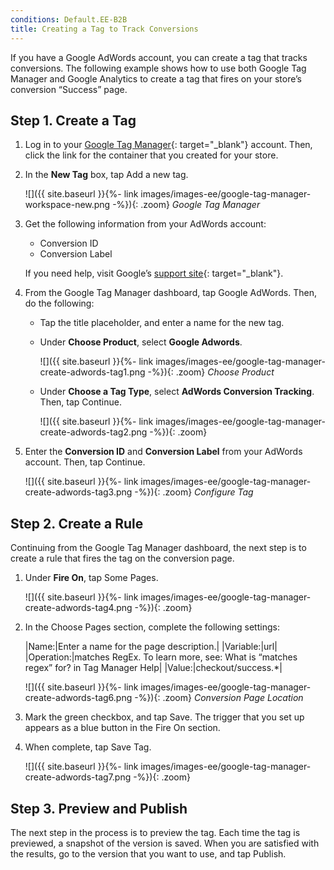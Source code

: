 ```yaml
---
conditions: Default.EE-B2B
title: Creating a Tag to Track Conversions
---
```


If you have a Google AdWords account, you can create a tag that tracks conversions. The following example shows how to use both Google Tag Manager and Google Analytics to create a tag that fires on your store’s conversion “Success” page.

## Step 1. Create a Tag

1. Log in to your [Google Tag Manager][1]{: target="_blank"} account. Then, click the link for the container that you created for your store.

1. In the **New Tag** box, tap <span class="btn">Add a new tag</span>.

    ![]({{ site.baseurl }}{%- link images/images-ee/google-tag-manager-workspace-new.png -%}){: .zoom}
    *Google Tag Manager*

1. Get the following information from your AdWords account:

    * Conversion ID
    * Conversion Label

    If you need help, visit Google’s [support site][2]{: target="_blank"}.

1. From the Google Tag Manager dashboard, tap <span class="btn">Google AdWords</span>. Then, do the following:

    * Tap the title placeholder, and enter a name for the new tag.

    * Under **Choose Product**, select **Google Adwords**.

        ![]({{ site.baseurl }}{%- link images/images-ee/google-tag-manager-create-adwords-tag1.png -%}){: .zoom}
        *Choose Product*

    * Under **Choose a Tag Type**, select **AdWords Conversion Tracking**. Then, tap <span class="btn">Continue</span>.

        ![]({{ site.baseurl }}{%- link images/images-ee/google-tag-manager-create-adwords-tag2.png -%}){: .zoom}

1. Enter the **Conversion ID** and **Conversion Label** from your AdWords account. Then, tap <span class="btn">Continue</span>.

    ![]({{ site.baseurl }}{%- link images/images-ee/google-tag-manager-create-adwords-tag3.png -%}){: .zoom}
    *Configure Tag*

## Step 2. Create a Rule

Continuing from the Google Tag Manager dashboard, the next step is to create a rule that fires the tag on the conversion page.

1. Under **Fire On**, tap <span class="btn">Some Pages</span>.

    ![]({{ site.baseurl }}{%- link images/images-ee/google-tag-manager-create-adwords-tag4.png -%}){: .zoom}

1. In the Choose Pages section, complete the following settings:

    |Name:|Enter a name for the page description.|
    |Variable:|url|
    |Operation:|matches RegEx. To learn more, see: What is “matches regex” for? in Tag Manager Help|
    |Value:|checkout/success.*|

    ![]({{ site.baseurl }}{%- link images/images-ee/google-tag-manager-create-adwords-tag6.png -%}){: .zoom}
    *Conversion Page Location*

1. Mark the green checkbox, and tap <span class="btn">Save</span>. The trigger that you set up appears as a blue button in the Fire On section.

1. When complete, tap <span class="btn">Save Tag</span>.

    ![]({{ site.baseurl }}{%- link images/images-ee/google-tag-manager-create-adwords-tag7.png -%}){: .zoom}

## Step 3. Preview and Publish

The next step in the process is to preview the tag. Each time the tag is previewed, a snapshot of the version is saved. When you are satisfied with the results, go to the version that you want to use, and tap <span class="btn">Publish.</span>

[1]: https://www.google.com/tagmanager/
[2]: https://support.google.com/tagmanager/answer/6105160?hl=en
